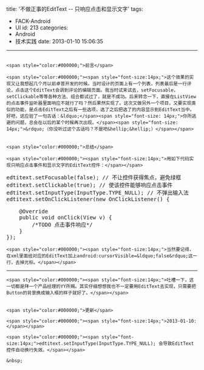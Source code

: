 title: '不做正事的EditText -- 只响应点击和显示文字'
tags:
  - FACK-Android
  - UI
id: 213
categories:
  - Android
  - 技术实践
date: 2013-01-10 15:06:35
---

## 
	<span style="color:#000000;">前言</span>

	<span style="color:#000000;"><span style="font-size:14px;">这个效果的实现又让我想起几个月以前卓普开发的时候。当时设计的页面上有一个列表，列表最后是一行评论，点击这个EditText会调到评论的编辑页面。我当时试来试去，setFocusable，setClickable等等各种方法、组合都试过了，就是不成功。后来转念一下，直接在ListView的点击事件监听器里面响应不就行了吗？然后果然实现了。这次又做另外一个项目，又要实现类似的功能，是点击EditText之后有一些选项，选了之后把选了的内容显示到EditText当中。好吧，这应验了一句古话：&ldquo;</span><span style="font-size: 14px;">你所逃避的问题，总会在以后的某个时候再次出现。</span><span style="font-size: 14px;">&rdquo;（你没听过这个古话吗？不是吧&hellip;&hellip;）</span></span>

## 
	<span style="color:#000000;">总结</span>

	<span style="color:#000000;"><span style="font-size:14px;">用如下代码实现只响应点击事件和显示文字的EditText控件：</span></span>

<pre class="brush:java;">
edtitext.setFocusable(false); // 不让控件获得焦点，避免绿框
edtitext.setClickable(true); // 使该控件能够响应点击事件
edtitext.setInputType(InputType.TYPE_NULL); // 不弹出输入法
edtitext.setOnClickListener(new OnClickListener() {

    @Override
    public void onClick(View v) {
        /*TODO 点击事件响应*/
    }
});</pre>

	<span style="color:#000000;"><span style="font-size:14px;">当然要记得，在xml里面给对应的EditText加上android:cursorVisible=&ldquo;false&rdquo;这一行，去掉光标。</span></span>

* * *

	<span style="color:#000000;"><span style="font-size:14px;">吐槽一下，这一切都是拜一个产品经理的YY所赐。其实仔细想想我也不一定要用EditText去实现，只需要把Button的背景换成输入框的样子就好了。</span></span>

## 
	<span style="color:#000000;">更新</span>

	<span style="color:#000000;"><span style="font-size:14px;">2013-01-10: </span></span>

	<span style="color:#000000;"><span style="font-size:14px;">edtitext.setInputType(InputType.TYPE_NULL); 会导致EditText控件自动换行失效。</span></span>

	&nbsp;